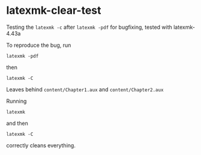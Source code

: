 # latexmk-clear-test
Testing the `latexmk -c` after `latexmk -pdf` for bugfixing, tested with latexmk-4.43a

To reproduce the bug, run

    latexmk -pdf

then

    latexmk -C

Leaves behind `content/Chapter1.aux` and `content/Chapter2.aux`

Running

    latexmk

and then

    latexmk -C

correctly cleans everything.
